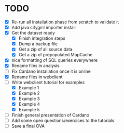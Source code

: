 TODO
====

- [x] Re-run all installation phase from scratch to validate it
- [x] Add java citygml importer install
- [x] Get the dataset ready
  - [x] Finish integration steps
  - [x] Dump a backup file
  - [x] Get a zip of all source data
  - [x] Get a zip of prepopulated MapCache
- [x] nice formatting of SQL queries everywhere
- [x] Rename files in analysis
- [ ] Fix Cardano installation once it is online
- [x] Rename files in webclient
- [ ] Write webclient tutorial for examples
  - [x] Example 1
  - [x] Example 2
  - [x] Example 3
  - [x] Example 4
  - [x] Example 5
- [ ] Finish general presentation of Cardano
- [ ] Add some open questions/exercices to the tutorials
- [ ] Save a final OVA
